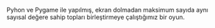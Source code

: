 Pyhon ve Pygame ile yapılmış, ekran dolmadan maksimum sayıda aynı sayısal değere sahip topları birleştirmeye çalıştığımız bir oyun. 
